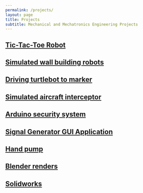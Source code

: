 ```yaml
---
permalink: /projects/
layout: page
title: Projects
subtitle: Mechanical and Mechatronics Engineering Projects
---
```


## [Tic-Tac-Toe Robot](/projects/tic-tac-toe-robot/)
## [Simulated wall building robots](/projects/wall-building-robots/)
## [Driving turtlebot to marker](/projects/driving-turtlebot-to-marker/)
## [Simulated aircraft interceptor](/projects/aircraft-interceptor/)
## [Arduino security system](/projects/arduino-security-system/)
## [Signal Generator GUI Application](/projects/signal-generator/)
## [Hand pump](/projects/hand-pump/)
## [Blender renders](/projects/blender/)
## [Solidworks](/projects/solidworks/)